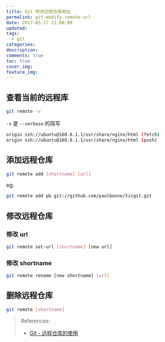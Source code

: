 ```yaml
---
title: Git 修改远程仓库地址
permalink: git-modify-remote-url
date: 2017-05-17 21:00:00
updated:
tags:
  - git
categories:
description:
comments: true
toc: true
cover_img:
feature_img:
---
```


## 查看当前的远程库

```bash
git remote -v
```

`-v` 是 `--verbose` 的简写

```bash
origin ssh://ubuntu@168.8.1.1/usr/share/nginx/html (fetch)
origin ssh://ubuntu@168.8.1.1/usr/share/nginx/html (push)
```

<!--more -->

## 添加远程仓库

```bash
git remote add [shortname] [url]
```

eg:

```bash
git remote add pb git://github.com/paulboone/ticgit.git
```

## 修改远程仓库

### 修改 url

```bash
git remote set-url [shortname] [new url]
```

### 修改 shortname

```bash
git remote rename [new shortname] [url]
```

## 删除远程仓库

```bash
git remote [shortname]
```

> References:
>
> - [Git - 远程仓库的使用](https://git-scm.com/book/zh/v1/Git-%E5%9F%BA%E7%A1%80-%E8%BF%9C%E7%A8%8B%E4%BB%93%E5%BA%93%E7%9A%84%E4%BD%BF%E7%94%A8)

